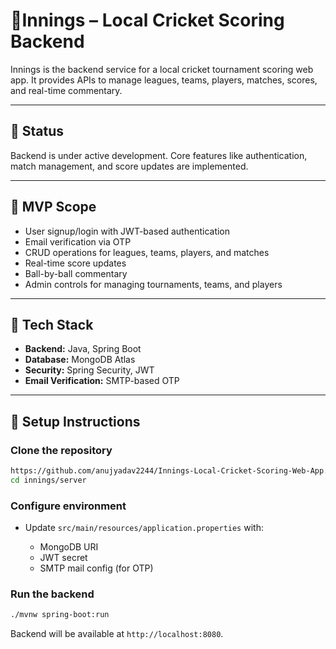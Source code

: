 #  🏏Innings – Local Cricket Scoring Backend

Innings is the backend service for a local cricket tournament scoring web app. It provides APIs to manage leagues, teams, players, matches, scores, and real-time commentary.

---

## 🚧 Status
Backend is under active development. Core features like authentication, match management, and score updates are implemented.  

---

## 📌 MVP Scope
- User signup/login with JWT-based authentication
- Email verification via OTP
- CRUD operations for leagues, teams, players, and matches
- Real-time score updates
- Ball-by-ball commentary
- Admin controls for managing tournaments, teams, and players

---

## 🧰 Tech Stack
- **Backend:** Java, Spring Boot  
- **Database:** MongoDB Atlas  
- **Security:** Spring Security, JWT  
- **Email Verification:** SMTP-based OTP  

---

## 📂 Setup Instructions

### Clone the repository
```bash
https://github.com/anujyadav2244/Innings-Local-Cricket-Scoring-Web-App.git
cd innings/server
````

### Configure environment

* Update `src/main/resources/application.properties` with:

  * MongoDB URI
  * JWT secret
  * SMTP mail config (for OTP)

### Run the backend

```bash
./mvnw spring-boot:run
```

Backend will be available at `http://localhost:8080`.

